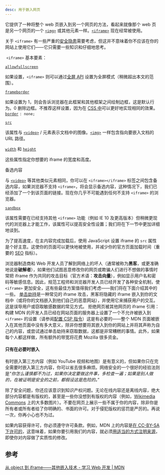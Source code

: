 ```yaml
---
desc: 用于嵌入网页
---
```


它提供了一种将整个 web 页嵌入到另一个网页的方法，看起来就像那个 web 页是另一个网页的一个 [`<img>`](https://developer.mozilla.org/zh-CN/docs/Web/HTML/Element/img) 或其他元素一样。[`<iframe>`](https://developer.mozilla.org/zh-CN/docs/Web/HTML/Element/iframe) 现在经常被使用。

关于 `<iframe>` 有一些严重的[安全隐患](https://developer.mozilla.org/zh-CN/docs/Learn/HTML/Multimedia_and_embedding/Other_embedding_technologies#%E5%AE%89%E5%85%A8%E9%9A%90%E6%82%A3)需要考虑，但这并不意味着你不应该在你的网站上使用它们——它只需要一些知识和仔细地思考。

 `<iframe>` 基本要素：

[`allowfullscreen`](https://developer.mozilla.org/zh-CN/docs/Web/HTML/Element/iframe#attr-allowfullscreen)

如果设置，`<iframe>` 则可以通过[全屏 API](https://developer.mozilla.org/zh-CN/docs/Web/API/Fullscreen_API) 设置为全屏模式（稍微超出本文的范围）。

[`frameborder`](https://developer.mozilla.org/zh-CN/docs/Web/HTML/Element/iframe#attr-frameborder)

如果设置为 1，则会告诉浏览器在此框架和其他框架之间绘制边框，这是默认行为。0 删除边框。不推荐这样设置，因为在 [CSS 中](https://developer.mozilla.org/zh-CN/docs/Glossary/CSS)可以更好地实现相同的效果。[`border`](https://developer.mozilla.org/zh-CN/docs/Web/CSS/border) `: none;`

[`src`](https://developer.mozilla.org/zh-CN/docs/Web/HTML/Element/iframe#attr-src)

该属性与 [`<video>`](https://developer.mozilla.org/zh-CN/docs/Web/HTML/Element/video) / 元素表示文档中的图像。[`<img>`](https://developer.mozilla.org/zh-CN/docs/Web/HTML/Element/img) 一样包含指向要嵌入文档的 URL 路径。

[`width`](https://developer.mozilla.org/zh-CN/docs/Web/HTML/Element/iframe#attr-width) 和 [`height`](https://developer.mozilla.org/zh-CN/docs/Web/HTML/Element/iframe#attr-height)

这些属性指定你想要的 iframe 的宽度和高度。

备选内容

与 [`<video>`](https://developer.mozilla.org/zh-CN/docs/Web/HTML/Element/video) 等其他类似元素相同，你可以在 `<iframe></iframe>` 标签之间包含备选内容，如果浏览器不支持 `<iframe>`，将会显示备选内容，这种情况下，我们已经添加了一个到该页面的链接。现在你几乎不可能遇到任何不支持 `<iframe>` 的浏览器。

[`sandbox`](https://developer.mozilla.org/zh-CN/docs/Web/HTML/Element/iframe#attr-sandbox)

该属性需要在已经支持其他 `<iframe>` 功能（例如 IE 10 及更高版本）但稍微更现代的浏览器上才能工作，该属性可以提高安全性设置；我们将在下一节中更加详细地谈到。


为了提高速度，在主内容完成加载后，使用 JavaScript 设置 iframe 的 `src` 属性是个好主意。这使你的页面可以更快地被使用，并减少你的官方页面加载时间（重要的 [SEO](https://developer.mozilla.org/zh-CN/docs/Glossary/SEO) 指标）。

浏览器制造商和 Web 开发人员了解到网络上的坏人（通常被称为**黑客**，或更准确地说是**破解者**），如果他们试图恶意修改你的网页或欺骗人们进行不想做的事情时常把 iframe 作为共同的攻击目标（官方术语：**攻击向量**），例如显示用户名和密码等敏感信息。因此，规范工程师和浏览器开发人员已经开发了各种安全机制，使 `<iframe>` 更加安全，这有些最佳方案值得我们考虑——我们将在下面介绍其中的一些。
[单击劫持](https://en.wikipedia.org/wiki/Clickjacking)是一种常见的 iframe 攻击，黑客将隐藏的 iframe 嵌入到你的文档中（或将你的文档嵌入到他们自己的恶意网站），并使用它来捕获用户的交互。这是误导用户或窃取敏感数据的常见方式。
拒绝网页被其他网页的 iframe 引用：构建 MDN 的开发人员已经在网站页面的服务器上设置了一个不允许被嵌入到 `<iframe>` 的设置（请参阅[配置 CSP 指令](https://developer.mozilla.org/zh-CN/docs/Learn/HTML/Multimedia_and_embedding/Other_embedding_technologies#%E9%85%8D%E7%BD%AE_csp_%E6%8C%87%E4%BB%A4)）这是有必要的——整个 MDN 页面被嵌入在其他页面中没有多大意义，除非你想要将其嵌入到你的网站上并将其声称为自己的内容，或尝试通过单击劫持来窃取数据，这都是非常糟糕的事情。此外，如果每个人都这样做，所有额外的带宽将花费 Mozilla 很多资金。

#### 只有在必要时嵌入

有时嵌入第三方内容（例如 YouTube 视频和地图）是有意义的，但如果你只在完全需要时嵌入第三方内容，你可以省去很多麻烦。网络安全的一个很好的经验法则是“_你怎么谨慎都不为过，如果你决定要做这件事，多检查一遍；如果是别人做的，在被证明是安全的之前，都假设这是危险的。_”

除了安全问题，你还应该意识到知识产权问题。无论在线内容还是离线内容，绝大部分内容都是有版权的，甚至是一些你没想到有版权的内容（例如，[Wikimedia Commons](https://commons.wikimedia.org/wiki/Main_Page) 上的大多数图片）。不要在网页上展示一些不属于你的内容，除非你是所有者或所有者给了你明确的、书面的许可。对于侵犯版权的惩罚是严厉的。再说一次，你再小心也不为过。

如果内容获得许可，你必须遵守许可条款。例如，MDN 上的内容是[在 CC-BY-SA 下许可的](https://developer.mozilla.org/zh-CN/docs/MDN/Writing_guidelines/Attrib_copyright_license#%E6%96%87%E6%A1%A3)，这意味着，如果你要引用我们的内容，就必须[用适当的方式注明来源](https://wiki.creativecommons.org/wiki/Best_practices_for_attribution)，即使你对内容做了实质性的修改。

## 参考
[从 object 到 iframe——其他嵌入技术 - 学习 Web 开发 | MDN](https://developer.mozilla.org/zh-CN/docs/Learn/HTML/Multimedia_and_embedding/Other_embedding_technologies)